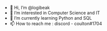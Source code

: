 - 👋 Hi, I’m @logibeak
- 👀 I’m interested in Computer Science and IT
- 🌱 I’m currently learning Python and SQL
- 📫 How to reach me : discord - coulton#1704

<!---
logibeak/logibeak is a ✨ special ✨ repository because its `README.md` (this file) appears on your GitHub profile.
You can click the Preview link to take a look at your changes.
--->
